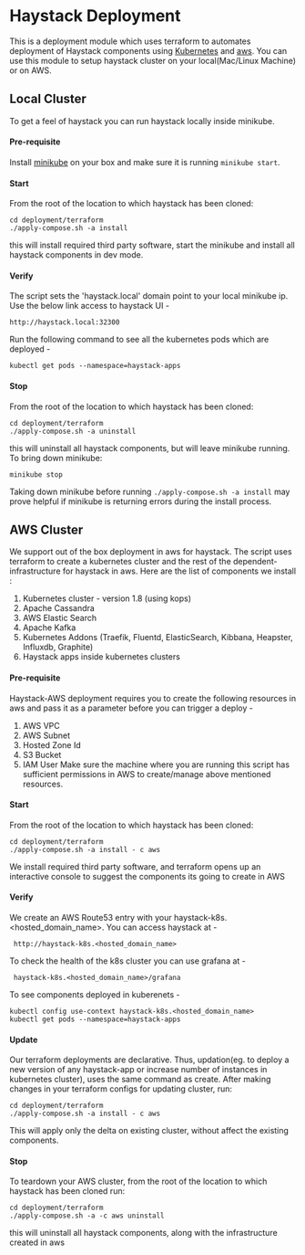 # Haystack Deployment
This is a deployment module which uses terraform to automates deployment of Haystack components using [Kubernetes](https://en.wikipedia.org/wiki/Kubernetes) and [aws](https://aws.amazon.com/). You can use this module to setup haystack cluster on your local(Mac/Linux Machine) or on AWS.


## Local Cluster
To get a feel of haystack you can run haystack locally inside minikube.

#### Pre-requisite 
Install [minikube](https://kubernetes.io/docs/tasks/tools/install-minikube/) on your box and make sure it is running `minikube start`.

#### Start
From the root of the location to which haystack has been cloned:
```
cd deployment/terraform
./apply-compose.sh -a install
```
this will install required third party software, start the minikube and install all haystack components in dev mode.

#### Verify

The script sets the 'haystack.local' domain point to your local minikube ip. Use the below link access to haystack UI -
```
http://haystack.local:32300
```

Run the following command to see all the kubernetes pods which are deployed -
```
kubectl get pods --namespace=haystack-apps
```

#### Stop
From the root of the location to which haystack has been cloned:
```
cd deployment/terraform
./apply-compose.sh -a uninstall
```

this will uninstall all haystack components, but will leave minikube running. To bring down minikube:
```
minikube stop
``` 
Taking down minikube before running `./apply-compose.sh -a install` may prove helpful if minikube is returning errors
during the install process.



## AWS Cluster
We support out of the box deployment in aws for haystack. The script uses terraform to create a kubernetes cluster and the rest of the dependent-infrastructure for haystack in aws.
Here are the list of components we install : 
1. Kubernetes cluster - version 1.8 (using kops)
2. Apache Cassandra
3. AWS Elastic Search
4. Apache Kafka
5. Kubernetes Addons (Traefik, Fluentd, ElasticSearch, Kibbana, Heapster, Influxdb, Graphite)
6. Haystack apps inside kubernetes clusters

#### Pre-requisite 
Haystack-AWS deployment requires you to create the following resources in aws and pass it as a parameter before you can trigger a deploy -
1. AWS VPC
2. AWS Subnet
3. Hosted Zone Id
4. S3 Bucket
5. IAM User
Make sure the machine where you are running this script has sufficient permissions in AWS to create/manage above mentioned resources.

#### Start
From the root of the location to which haystack has been cloned:
```
cd deployment/terraform
./apply-compose.sh -a install - c aws
```
We install required third party software, and terraform opens up an interactive console to suggest the components its going to create in AWS

#### Verify
We create an AWS Route53 entry with your haystack-k8s.<hosted_domain_name>. You can access haystack at -
```
 http://haystack-k8s.<hosted_domain_name>
```

To check the health of the k8s cluster you can use grafana at -
```
 haystack-k8s.<hosted_domain_name>/grafana
```

To see components deployed in kuberenets -
```
kubectl config use-context haystack-k8s.<hosted_domain_name>
kubectl get pods --namespace=haystack-apps
```

#### Update
Our terraform deployments are declarative. Thus, updation(eg. to deploy a new version of any haystack-app or increase number of instances in kubernetes cluster), uses the same command as create. After making changes in your terraform configs for updating cluster, run: 
```
cd deployment/terraform
./apply-compose.sh -a install - c aws
```
This will apply only the delta on existing cluster, without affect the existing components.

#### Stop
To teardown your AWS cluster, from the root of the location to which haystack has been cloned run:
```
cd deployment/terraform
./apply-compose.sh -a -c aws uninstall
```
this will uninstall all haystack components, along with the infrastructure created in aws
